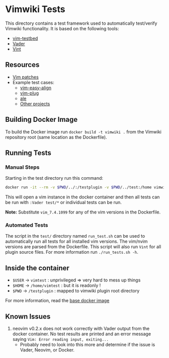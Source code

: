 # Vimwiki Tests

This directory contains a test framework used to automatically test/verify
Vimwiki functionality. It is based on the following tools:

- [vim-testbed](https://github.com/tweekmonster/vim-testbed)
- [Vader](https://github.com/junegunn/vader.vim)
- [Vint](https://github.com/Kuniwak/vint)

## Resources

- [Vim patches](http://ftp.vim.org/pub/vim/patches/)
- Example test cases:
    - [vim-easy-align](https://github.com/junegunn/vim-easy-align/tree/master/test)
    - [vim-plug](https://github.com/junegunn/vim-plug/tree/master/test)
    - [ale](https://github.com/w0rp/ale/tree/master/test)
    - [Other projects](https://github.com/junegunn/vader.vim/wiki/Projects-using-Vader)

## Building Docker Image

To build the Docker image run `docker build -t vimwiki .` from the Vimwiki
repository root (same location as the Dockerfile).

## Running Tests

### Manual Steps

Starting in the test directory run this command:

```sh
docker run -it --rm -v $PWD/../:/testplugin -v $PWD/../test:/home vimwiki vim_7.4.1099 -u test/vimrc -i NONE
```

This will open a vim instance in the docker container and then all tests
can be run with `:Vader test/*` or individual tests can be run.

**Note:** Substitute `vim_7.4.1099` for any of the vim versions in the Dockerfile.

### Automated Tests

The script in the `test/` directory named `run_test.sh` can be used to
automatically run all tests for all installed vim versions. The vim/nvim
versions are parsed from the Dockerfile. This script will also run `Vint` for all
plugin source files. For more information run `./run_tests.sh -h`.


## Inside the container

* `$USER` -> `vimtest` : unprivileged => very hard to mess up things
* `$HOME` -> `/home/vimtest` : but it is readonly !
* `$PWD` -> `/testplugin` : mapped to vimwiki plugin root directory

For more information, read the [base docker image](https://github.com/tweekmonster/vim-testbed)

## Known Issues

1. neovim v0.2.x does not work correctly with Vader output from the docker
   container. No test results are printed and an error message saying
   `Vim: Error reading input, exiting...`
    - Probably need to look into this more and determine if the issue is Vader,
      Neovim, or Docker.
